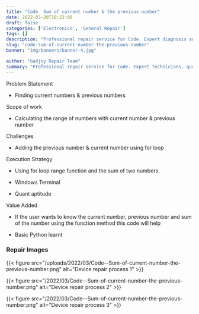 ```yaml
---
title: "Code  Sum of current number & the previous number"
date: 2022-03-20T10:22:00
draft: false
categories: ['Electronics', 'General Repair']
tags: []
description: "Professional repair service for Code. Expert diagnosis and quality repairs in Bangalore."
slug: "code-sum-of-current-number-the-previous-number"
banner: "img/banners/banner-4.jpg"

author: "Gadjoy Repair Team"
summary: "Professional repair service for Code. Expert technicians, quality parts, warranty included."
---
```


Problem Statement 

- Finding current numbers & previous numbers

Scope of work

- Calculating the range of numbers with current number & previous number

Challenges

- Adding the previous number & current number using for loop

Execution Strategy 

- Using for loop range function and the sum of two numbers. 

- Windows Terminal 

- Quant aptitude

Value Added 

- If the user wants to know the current number, previous number and sum of the number using the function method this code will help 

- Basic Python learnt

### Repair Images

{{< figure src="/uploads/2022/03/Code--Sum-of-current-number-the-previous-number.png" alt="Device repair process 1" >}}

{{< figure src="/2022/03/Code--Sum-of-current-number-the-previous-number.png" alt="Device repair process 2" >}}

{{< figure src="/2022/03/Code--Sum-of-current-number-the-previous-number.png" alt="Device repair process 3" >}}

